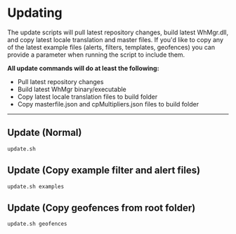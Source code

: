 # Updating  
The update scripts will pull latest repository changes, build latest WhMgr.dll, and copy latest locale translation and master files.
If you'd like to copy any of the latest example files (alerts, filters, templates, geofences) you can provide a parameter when running the script to include them.  

**All update commands will do at least the following:**  
- Pull latest repository changes  
- Build latest WhMgr binary/executable  
- Copy latest locale translation files to build folder  
- Copy masterfile.json and cpMultipliers.json files to build folder  

<hr>

## Update (Normal)  
```
update.sh
```

## Update (Copy example filter and alert files)  
```
update.sh examples
```

## Update (Copy geofences from root folder)  
```
update.sh geofences
```